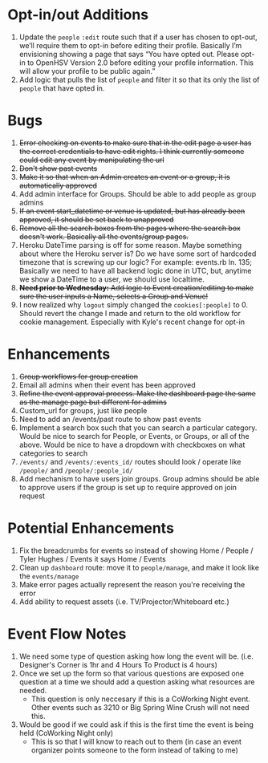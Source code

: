 # Opt-in/out Additions
1. Update the `people` `:edit` route such that if a user has chosen to opt-out, we’ll require them to opt-in before editing their profile. Basically I’m envisioning showing a page that says “You have opted out. Please opt-in to OpenHSV Version 2.0 before editing your profile information. This will allow your profile to be public again.”
2. Add logic that pulls the list of `people` and filter it so that its only the list of `people` that have opted in.

# Bugs
1. ~~Error checking on events to make sure that in the edit page a user has the correct credentials to have edit rights. I think currently someone could edit any event by manipulating the url~~
2. ~~Don't show past events~~
3. ~~Make it so that when an Admin creates an event or a group, it is automatically approved~~
4. Add admin interface for Groups. Should be able to add people as group admins
5. ~~If an event start_datetime or venue is updated, but has already been approved, it should be set back to unapproved~~
6. ~~Remove all the search boxes from the pages where the search box doesn't work. Basically all the events/group pages.~~
7. Heroku DateTime parsing is off for some reason. Maybe something about where the Heroku server is? Do we have some sort of hardcoded timezone that is screwing up our logic? For example: events.rb ln. 135; Basically we need to have all backend logic done in UTC, but, anytime we show a DateTime to a user, we should use localtime.
8. ~~**Need prior to Wednesday:** Add logic to Event creation/editing to make sure the user inputs a Name, selects a Group and Venue!~~
9. I now realized why `logout` simply changed the `cookies[:people]` to 0. Should revert the change I made and return to the old workflow for cookie management. Especially with Kyle's recent change for opt-in

# Enhancements
1. ~~Group workflows for group creation~~
2. Email all admins when their event has been approved
3. ~~Refine the event approval process. Make the dashboard page the same as the manage page but different for admins~~
4. Custom_url for groups, just like people
5. Need to add an /events/past route to show past events
6. Implement a search box such that you can search a particular category. Would be nice to search for People, or Events, or Groups, or all of the above. Would be nice to have a dropdown with checkboxes on what categories to search
7. `/events/` and `/events/:events_id/` routes should look / operate like `/people/` and `/people/:people_id/`
8. Add mechanism to have users join groups. Group admins should be able to approve users if the group is set up to require approved on join request

# Potential Enhancements
1. Fix the breadcrumbs for events so instead of showing Home / People / Tyler Hughes / Events it says Home / Events
2. Clean up `dashboard` route: move it to `people/manage`, and make it look like the `events/manage`
3. Make error pages actually represent the reason you're receiving the error
4. Add ability to request assets (i.e. TV/Projector/Whiteboard etc.)


# Event Flow Notes
1. We need some type of question asking how long the event will be. (i.e. Designer's Corner is 1hr and 4 Hours To Product is 4 hours)
2. Once we set up the form so that various questions are exposed one question at a time we should add a question asking what resources are needed.
    - This question is only neccesary if this is a CoWorking Night event. Other events such as 3210 or Big Spring Wine Crush will not need this.
3. Would be good if we could ask if this is the first time the event is being held (CoWorking Night only)
    - This is so that I will know to reach out to them (in case an event organizer points someone to the form instead of talking to me)
